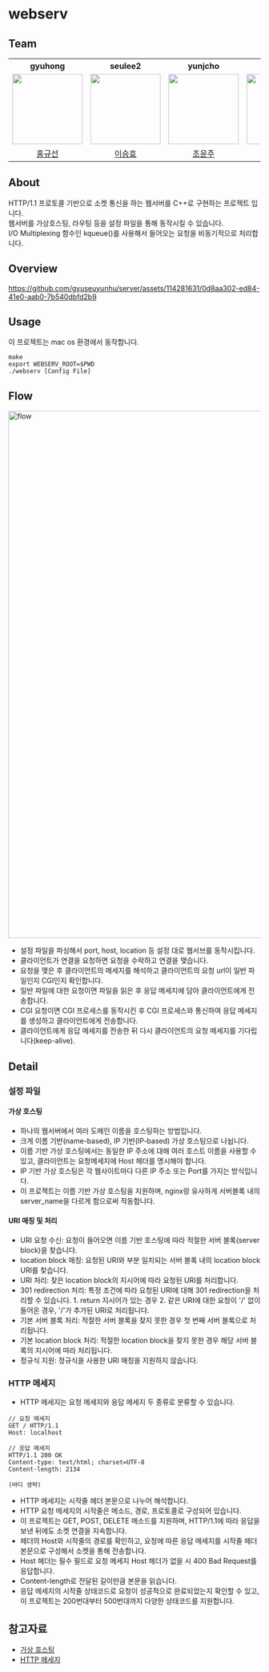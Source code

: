 # webserv

## Team
<table align="center">
  <th>gyuhong</th>
  <th>seulee2</th>
  <th>yunjcho</th>
  <th>hujeong</th>
  <tr>
    <td><img src="https://avatars.githubusercontent.com/u/108771739?v=4" width="140" height="140"/></td>
    <td><img src="https://avatars.githubusercontent.com/u/96572410?v=4" width="140" height="140"/></td>
    <td><img src="https://avatars.githubusercontent.com/u/73283078?v=4" width="140" height="140"/></td>
    <td><img src="https://avatars.githubusercontent.com/u/114281631?v=4" width="140" height="140"/></td>
  </tr>
  <tr>
    <td align="center"><a href="https://github.com/guune">홍규선</a>
    </td>
    <td align="center"><a href="https://github.com/sngsho">이승효</a>
    </td>
    <td align="center"><a href="https://github.com/YunjooCho">조윤주</a>
    </td>
    <td align="center"><a href="https://github.com/heehoh">정희호</a>
    </td>
  </tr>
</table>

## About
HTTP/1.1 프로토콜 기반으로 소켓 통신을 하는 웹서버를 C++로 구현하는 프로젝트 입니다.  
웹서버를 가상호스팅, 라우팅 등을 설정 파일을 통해 동작시킬 수 있습니다.  
I/O Multiplexing 함수인 kqueue()를 사용해서 들어오는 요청을 비동기적으로 처리합니다.  

## Overview


https://github.com/gyuseuyunhu/server/assets/114281631/0d8aa302-ed84-41e0-aab0-7b540dbfd2b9



## Usage
이 프로젝트는 mac os 환경에서 동작합니다.
```
make
export WEBSERV_ROOT=$PWD
./webserv [Config File]
```

## Flow
<img width="1052" alt="flow" src="https://github.com/gyuseuyunhu/server/assets/114281631/50c9bbc0-903e-4e12-a969-29f1a98b8d3d">

- 설정 파일을 파싱해서 port, host, location 등 설정 대로 웹서브를 동작시킵니다.
- 클라이언트가 연결을 요청하면 요청을 수락하고 연결을 맺습니다.
- 요청을 맺은 후 클라이언트의 메세지를 해석하고 클라이언트의 요청 url이 일반 파일인지 CGI인지 확인합니다.
- 일반 파일에 대한 요청이면 파일을 읽은 후 응답 메세지에 담아 클라이언트에게 전송합니다.
- CGI 요청이면 CGI 프로세스를 동작시킨 후 CGI 프로세스와 통신하여 응답 메세지를 생성하고 클라이언트에게 전송합니다.
- 클라이언트에게 응답 메세지를 전송한 뒤 다시 클라이언트의 요청 메세지를 기다립니다(keep-alive).

## Detail
### 설정 파일
#### 가상 호스팅
- 하나의 웹서버에서 여러 도메인 이름을 호스팅하는 방법입니다.
- 크게 이름 기반(name-based), IP 기반(IP-based) 가상 호스팅으로 나뉩니다.
- 이름 기반 가상 호스팅에서는 동일한 IP 주소에 대해 여러 호스트 이름을 사용할 수 있고, 클라이언트는 요청메세지에 Host 헤더를 명시해야 합니다.
- IP 기반 가상 호스팅은 각 웹사이트마다 다른 IP 주소 또는 Port를 가지는 방식입니다.
- 이 프로젝트는 이름 기반 가상 호스팅을 지원하며, nginx랑 유사하게 서버블록 내의 server_name을 다르게 함으로써 작동합니다.
#### URI 매칭 및 처리
- URI 요청 수신: 요청이 들어오면 이름 기반 호스팅에 따라 적절한 서버 블록(server block)을 찾습니다.
- location block 매칭: 요청된 URI와 부분 일치되는 서버 블록 내의 location block URI를 찾습니다.
- URI 처리: 찾은 location block의 지시어에 따라 요청된 URI를 처리합니다.
- 301 redirection 처리: 특정 조건에 따라 요청된 URI에 대해 301 redirection을 처리할 수 있습니다. 1. return 지시어가 있는 경우 2. 같은 URI에 대한 요청이 '/' 없이 들어온 경우, '/'가 추가된 URI로 처리됩니다.
- 기본 서버 블록 처리: 적절한 서버 블록을 찾지 못한 경우 첫 번째 서버 블록으로 처리됩니다.
- 기본 location block 처리: 적절한 location block을 찾지 못한 경우 해당 서버 블록의 지시어에 따라 처리됩니다.
- 정규식 지원: 정규식을 사용한 URI 매칭을 지원하지 않습니다.

### HTTP 메세지
- HTTP 메세지는 요청 메세지와 응답 메세지 두 종류로 분류할 수 있습니다.
```
// 요청 메세지
GET / HTTP/1.1
Host: localhost

// 응답 메세지
HTTP/1.1 200 OK
Content-type: text/html; charset=UTF-8
Content-length: 2134

(바디 생략)
```
- HTTP 메세지는 시작줄 헤더 본문으로 나누어 해석합니다.
- HTTP 요청 메세지의 시작줄은 메소드, 경로, 프로토콜로 구성되어 있습니다.
- 이 프로젝트는 GET, POST, DELETE 메소드를 지원하며, HTTP/1.1에 따라 응답을 보낸 뒤에도 소켓 연결을 지속합니다.
- 헤더의 Host와 시작줄의 경로를 확인하고, 요청에 따른 응답 메세지를 시작줄 헤더 본문으로 구성해서 소켓을 통해 전송합니다.
- Host 헤더는 필수 필드로 요청 메세지 Host 헤더가 없을 시 400 Bad Request를 응답합니다.
- Content-length로 전달된 길이만큼 본문을 읽습니다.
- 응답 메세지의 시작줄 상태코드로 요청이 성공적으로 완료되었는지 확인할 수 있고, 이 프로젝트는 200번대부터 500번대까지 다양한 상태코드를 지원합니다.

## 참고자료
- [가상 호스팅](https://en.wikipedia.org/wiki/Virtual_hosting)
- [HTTP 메세지](https://developer.mozilla.org/ko/docs/Web/HTTP/Messages)

